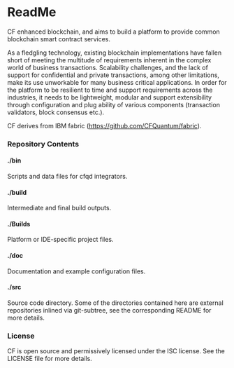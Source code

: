 # ReadMe

CF enhanced blockchain, and aims to build a platform to provide common blockchain smart contract services. 

As a fledgling technology, existing blockchain implementations have fallen short of meeting the multitude of requirements inherent in the complex world of business transactions. Scalability challenges, and the lack of support for confidential and private transactions, among other limitations, make its use unworkable for many business critical applications. In order for the platform to be resilient to time and support requirements across the industries, it needs to be lightweight, modular and support extensibility through configuration and plug ability of various components (transaction validators, block consensus etc.).

CF derives from IBM fabric (https://github.com/CFQuantum/fabric).

### Repository Contents
#### ./bin
Scripts and data files for cfqd integrators.

#### ./build
Intermediate and final build outputs.

#### ./Builds
Platform or IDE-specific project files.

#### ./doc
Documentation and example configuration files.

#### ./src
Source code directory. Some of the directories contained here are
external repositories inlined via git-subtree, see the corresponding
README for more details.

### License
CF is open source and permissively licensed under the ISC license. See the LICENSE file for more details.
